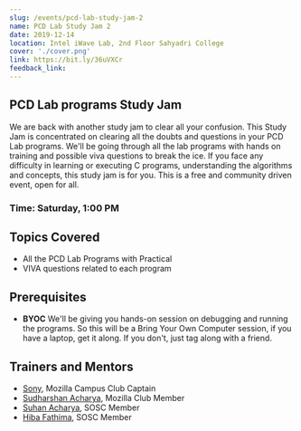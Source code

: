 ```yaml
---
slug: /events/pcd-lab-study-jam-2
name: PCD Lab Study Jam 2
date: 2019-12-14
location: Intel iWave Lab, 2nd Floor Sahyadri College
cover: './cover.png'
link: https://bit.ly/36uVXCr
feedback_link:  
---
```


## PCD Lab programs Study Jam
We are back with another study jam to clear all your confusion.
This Study Jam is concentrated on clearing all the doubts and questions in your PCD Lab programs. We'll be going through all the lab programs with hands on training and possible viva questions to break the ice. If you face any difficulty in learning or executing C programs, understanding the algorithms and concepts, this study jam is for you. This is a free and community driven event, open for all.

### Time: Saturday, 1:00 PM

## Topics Covered
- All the PCD Lab Programs with Practical
- VIVA questions related to each program

## Prerequisites
- __BYOC__ We'll be giving you hands-on session on debugging and running the programs. So this will be a Bring Your Own Computer session, if you have a laptop, get it along. If you don't, just tag along with a friend. 

## Trainers and Mentors
- [Sony](https://github.com/Basavarajeshwari-Ambi), Mozilla Campus Club Captain
- [Sudharshan Acharya](https://github.com/sudharshanacharya), Mozilla Club Member
- [Suhan Acharya](https://github.com/suhanacharya), SOSC Member
- [Hiba Fathima](https://github.com/ambx), SOSC Member
